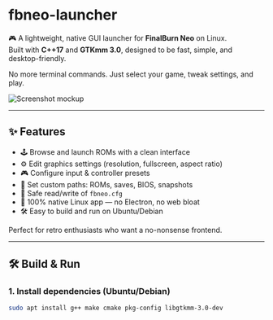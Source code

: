 # fbneo-launcher

🎮 A lightweight, native GUI launcher for **FinalBurn Neo** on Linux.  
Built with **C++17** and **GTKmm 3.0**, designed to be fast, simple, and desktop-friendly.

No more terminal commands. Just select your game, tweak settings, and play.

![Screenshot mockup](assets/screenshot.png)

---

## ✨ Features

- 🕹️ Browse and launch ROMs with a clean interface
- ⚙️ Edit graphics settings (resolution, fullscreen, aspect ratio)
- 🎮 Configure input & controller presets
- 📁 Set custom paths: ROMs, saves, BIOS, snapshots
- 📄 Safe read/write of `fbneo.cfg`
- 🐧 100% native Linux app — no Electron, no web bloat
- 🛠️ Easy to build and run on Ubuntu/Debian

Perfect for retro enthusiasts who want a no-nonsense frontend.

---

## 🛠️ Build & Run

### 1. Install dependencies (Ubuntu/Debian)
```bash
sudo apt install g++ make cmake pkg-config libgtkmm-3.0-dev